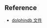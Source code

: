 



## Reference

- [dolphindb 文件](https://www.dolphindb.cn/cn/help/index.html?fbclid=IwAR3IKCCSvWen1V-QPl9psW-B4l_acVhpLm0-JRlSt2VrhQ_M1CtABuHIjkI)